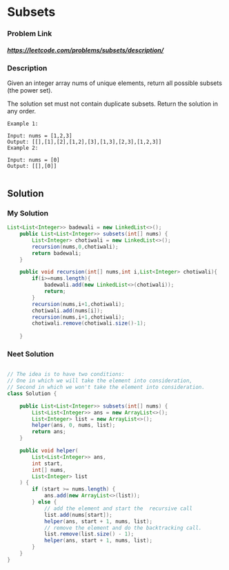 
# Subsets

### Problem Link 
##### https://leetcode.com/problems/subsets/description/
### Description
Given an integer array nums of unique elements, return all possible 
subsets
 (the power set).

The solution set must not contain duplicate subsets. Return the solution in any order.
```
Example 1:

Input: nums = [1,2,3]
Output: [[],[1],[2],[1,2],[3],[1,3],[2,3],[1,2,3]]
Example 2:

Input: nums = [0]
Output: [[],[0]]
 
```

## Solution 
### My Solution

```java
List<List<Integer>> badewali = new LinkedList<>();
    public List<List<Integer>> subsets(int[] nums) {
        List<Integer> chotiwali = new LinkedList<>();
        recursion(nums,0,chotiwali);
        return badewali;
    }

    public void recursion(int[] nums,int i,List<Integer> chotiwali){
        if(i>=nums.length){
            badewali.add(new LinkedList<>(chotiwali));
            return;
        }
        recursion(nums,i+1,chotiwali);
        chotiwali.add(nums[i]);
        recursion(nums,i+1,chotiwali);
        chotiwali.remove(chotiwali.size()-1);
        
    }
```
### Neet Solution

```java

// The idea is to have two conditions: 
// One in which we will take the element into consideration, 
// Second in which we won't take the element into consideration.
class Solution {

    public List<List<Integer>> subsets(int[] nums) {
        List<List<Integer>> ans = new ArrayList<>();
        List<Integer> list = new ArrayList<>();
        helper(ans, 0, nums, list);
        return ans;
    }

    public void helper(
        List<List<Integer>> ans,
        int start,
        int[] nums,
        List<Integer> list
    ) {
        if (start >= nums.length) {
            ans.add(new ArrayList<>(list));
        } else {
            // add the element and start the  recursive call
            list.add(nums[start]);
            helper(ans, start + 1, nums, list);
            // remove the element and do the backtracking call.
            list.remove(list.size() - 1);
            helper(ans, start + 1, nums, list);
        }
    }
}


```